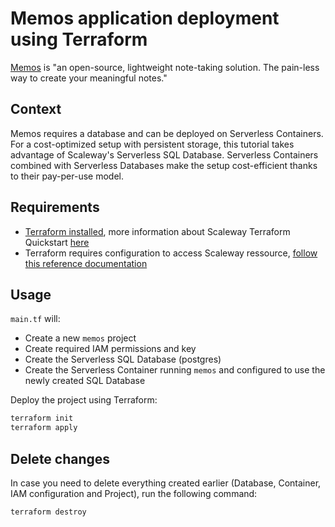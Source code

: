 # Memos application deployment using Terraform

[Memos](https://github.com/usememos/memos) is "an open-source, lightweight note-taking solution. The pain-less way to create your meaningful notes."

## Context

Memos requires a database and can be deployed on Serverless Containers. For a cost-optimized setup with persistent storage, this tutorial takes advantage of Scaleway's Serverless SQL Database. Serverless Containers combined with Serverless Databases make the setup cost-efficient thanks to their pay-per-use model.

## Requirements

- [Terraform installed](https://developer.hashicorp.com/terraform/tutorials/aws-get-started/install-cli#install-terraform), more information about Scaleway Terraform Quickstart [here](https://www.scaleway.com/en/docs/terraform/quickstart/)
- Terraform requires configuration to access Scaleway ressource, [follow this reference documentation](https://www.scaleway.com/en/docs/terraform/reference-content/scaleway-configuration-file/)

## Usage

`main.tf` will:
* Create a new `memos` project
* Create required IAM permissions and key
* Create the Serverless SQL Database (postgres)
* Create the Serverless Container running `memos` and configured to use the newly created SQL Database

Deploy the project using Terraform:

```bash
terraform init
terraform apply
```

## Delete changes

In case you need to delete everything created earlier (Database, Container, IAM configuration and Project), run the following command:

```bash
terraform destroy
```
